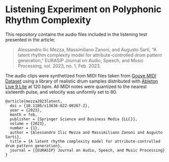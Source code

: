# Listening Experiment on Polyphonic Rhythm Complexity

This repository contains the audio files included in the listening test presented in the article: 

 > Alessandro Ilic Mezza, Massimiliano Zanoni, and Augusto Sarti, “A latent rhythm complexity model for attribute-controlled drum pattern generation,” EURASIP Journal on Audio, Speech, and Music Processing, vol. 2023, no. 1, Feb. 2023.

The audio clips were synthetized from MIDI files taken from [Goove MIDI Dataset](https://magenta.tensorflow.org/datasets/groove) using a library of realistic drum samples distributed with [Ableton Live 9 Lite](https://www.ableton.com/en/) at 120 bpm. All MIDI notes were quantized to the nearest sixteenth pulse, and velocity was uniformly set to 80.

```
@article{mezza2023latent,
  doi = {10.1186/s13636-022-00267-2},
  year = {2023},
  month = feb,
  publisher = {Springer Science and Business Media {LLC}},
  volume = {2023},
  number = {1},
  author = {Alessandro Ilic Mezza and Massimiliano Zanoni and Augusto Sarti},
  title = {A latent rhythm complexity model for attribute-controlled drum pattern generation},
  journal = {{EURASIP} Journal on Audio, Speech, and Music Processing}
}
```
